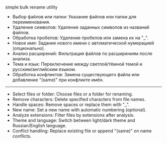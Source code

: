simple bulk rename utility

- Выбор файлов или папки: Указание файлов или папки для переименования.
- Удаление символов: Удаление заданных символов из названий файлов.
- Обработка пробелов: Удаление пробелов или замена их на "_".
- Новое имя: Задание нового имени с автоматической нумерацией (опционально).
- Анализ расширений: Фильтрация файлов по расширениям после анализа.
- Тема и язык: Переключение между светлой/тёмной темой и русским/английским языком.
- Обработка конфликтов: Замена существующего файла или добавление "(same)" при конфликте имён.
- - - - - - - - - - - - - - - - - - - - - - - - - - - - - - - - - - - - - - - - - - - - - - - 
- Select files or folder: Choose files or a folder for renaming.
- Remove characters: Delete specified characters from file names.
- Handle spaces: Remove spaces or replace them with "_".
- New name: Set a new name with automatic numbering (optional).
- Analyze extensions: Filter files by extensions after analysis.
- Theme and language: Switch between light/dark theme and Russian/English language.
- Conflict handling: Replace existing file or append "(same)" on name conflicts.
